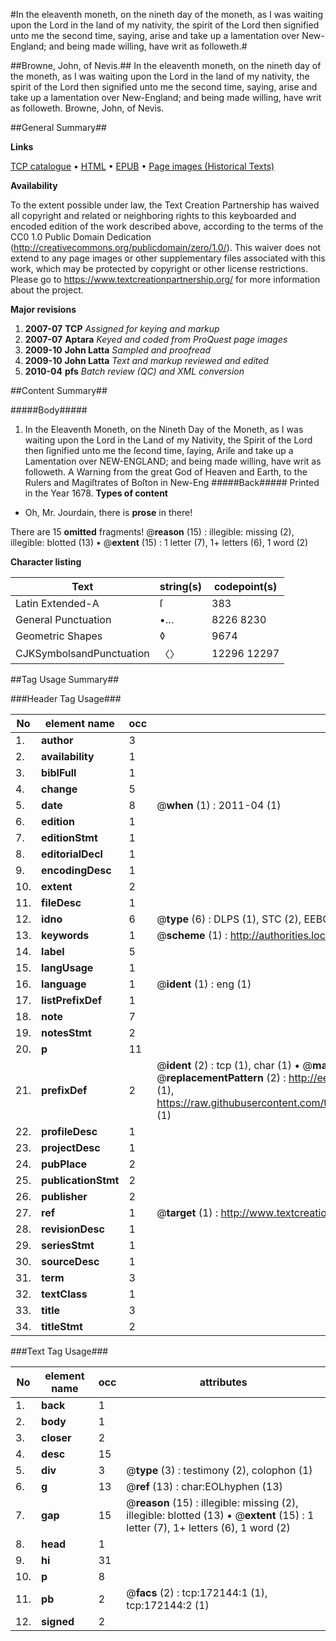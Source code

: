 #In the eleaventh moneth, on the nineth day of the moneth, as I was waiting upon the Lord in the land of my nativity, the spirit of the Lord then signified unto me the second time, saying, arise and take up a lamentation over New-England; and being made willing, have writ as followeth.#

##Browne, John, of Nevis.##
In the eleaventh moneth, on the nineth day of the moneth, as I was waiting upon the Lord in the land of my nativity, the spirit of the Lord then signified unto me the second time, saying, arise and take up a lamentation over New-England; and being made willing, have writ as followeth.
Browne, John, of Nevis.

##General Summary##

**Links**

[TCP catalogue](http://www.ota.ox.ac.uk/tcp/)  • 
[HTML](http://tei.it.ox.ac.uk/tcp/Texts-HTML/free/A77/A77674.html)  • 
[EPUB](http://tei.it.ox.ac.uk/tcp/Texts-EPUB/free/A77/A77674.epub) • 
[Page images (Historical Texts)](https://historicaltexts.jisc.ac.uk/eebo-45578190e)

**Availability**

To the extent possible under law, the Text Creation Partnership has waived all copyright and related or neighboring rights to this keyboarded and encoded edition of the work described above, according to the terms of the CC0 1.0 Public Domain Dedication (http://creativecommons.org/publicdomain/zero/1.0/). This waiver does not extend to any page images or other supplementary files associated with this work, which may be protected by copyright or other license restrictions. Please go to https://www.textcreationpartnership.org/ for more information about the project.

**Major revisions**

1. __2007-07__ __TCP__ *Assigned for keying and markup*
1. __2007-07__ __Aptara__ *Keyed and coded from ProQuest page images*
1. __2009-10__ __John Latta__ *Sampled and proofread*
1. __2009-10__ __John Latta__ *Text and markup reviewed and edited*
1. __2010-04__ __pfs__ *Batch review (QC) and XML conversion*

##Content Summary##

#####Body#####

1. In the Eleaventh Moneth, on the Nineth Day of the Moneth, as I was waiting upon the Lord in the Land
of my Nativity, the Spirit of the Lord then ſignified unto me the ſecond time, ſaying, Ariſe and take up
a Lamentation over NEW-ENGLAND; and being made willing, have writ as followeth.
A Warning from the great God of Heaven and Earth, to the Rulers and Magiſtrates of Boſton in New-Eng
#####Back#####
Printed in the Year 1678.
**Types of content**

  * Oh, Mr. Jourdain, there is **prose** in there!

There are 15 **omitted** fragments! 
 @__reason__ (15) : illegible: missing (2), illegible: blotted (13)  •  @__extent__ (15) : 1 letter (7), 1+ letters (6), 1 word (2)

**Character listing**


|Text|string(s)|codepoint(s)|
|---|---|---|
|Latin Extended-A|ſ|383|
|General Punctuation|•…|8226 8230|
|Geometric Shapes|◊|9674|
|CJKSymbolsandPunctuation|〈〉|12296 12297|

##Tag Usage Summary##

###Header Tag Usage###

|No|element name|occ|attributes|
|---|---|---|---|
|1.|__author__|3||
|2.|__availability__|1||
|3.|__biblFull__|1||
|4.|__change__|5||
|5.|__date__|8| @__when__ (1) : 2011-04 (1)|
|6.|__edition__|1||
|7.|__editionStmt__|1||
|8.|__editorialDecl__|1||
|9.|__encodingDesc__|1||
|10.|__extent__|2||
|11.|__fileDesc__|1||
|12.|__idno__|6| @__type__ (6) : DLPS (1), STC (2), EEBO-CITATION (1), OCLC (1), VID (1)|
|13.|__keywords__|1| @__scheme__ (1) : http://authorities.loc.gov/ (1)|
|14.|__label__|5||
|15.|__langUsage__|1||
|16.|__language__|1| @__ident__ (1) : eng (1)|
|17.|__listPrefixDef__|1||
|18.|__note__|7||
|19.|__notesStmt__|2||
|20.|__p__|11||
|21.|__prefixDef__|2| @__ident__ (2) : tcp (1), char (1)  •  @__matchPattern__ (2) : ([0-9\-]+):([0-9IVX]+) (1), (.+) (1)  •  @__replacementPattern__ (2) : http://eebo.chadwyck.com/downloadtiff?vid=$1&page=$2 (1), https://raw.githubusercontent.com/textcreationpartnership/Texts/master/tcpchars.xml#$1 (1)|
|22.|__profileDesc__|1||
|23.|__projectDesc__|1||
|24.|__pubPlace__|2||
|25.|__publicationStmt__|2||
|26.|__publisher__|2||
|27.|__ref__|1| @__target__ (1) : http://www.textcreationpartnership.org/docs/. (1)|
|28.|__revisionDesc__|1||
|29.|__seriesStmt__|1||
|30.|__sourceDesc__|1||
|31.|__term__|3||
|32.|__textClass__|1||
|33.|__title__|3||
|34.|__titleStmt__|2||


###Text Tag Usage###

|No|element name|occ|attributes|
|---|---|---|---|
|1.|__back__|1||
|2.|__body__|1||
|3.|__closer__|2||
|4.|__desc__|15||
|5.|__div__|3| @__type__ (3) : testimony (2), colophon (1)|
|6.|__g__|13| @__ref__ (13) : char:EOLhyphen (13)|
|7.|__gap__|15| @__reason__ (15) : illegible: missing (2), illegible: blotted (13)  •  @__extent__ (15) : 1 letter (7), 1+ letters (6), 1 word (2)|
|8.|__head__|1||
|9.|__hi__|31||
|10.|__p__|8||
|11.|__pb__|2| @__facs__ (2) : tcp:172144:1 (1), tcp:172144:2 (1)|
|12.|__signed__|2||
